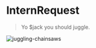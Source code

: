 # InternRequest

> Yo $jack you should juggle.


![juggling-chainsaws](http://i.imgur.com/l0Bxsth.gif)